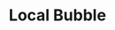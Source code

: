---
title: "Local Bubble"
hashtag: local-bubble
layout: hashtag
orbits:
  - Milky Way
subdivision-of:
  - Orion Arm
tags:
  - Astronomy
---